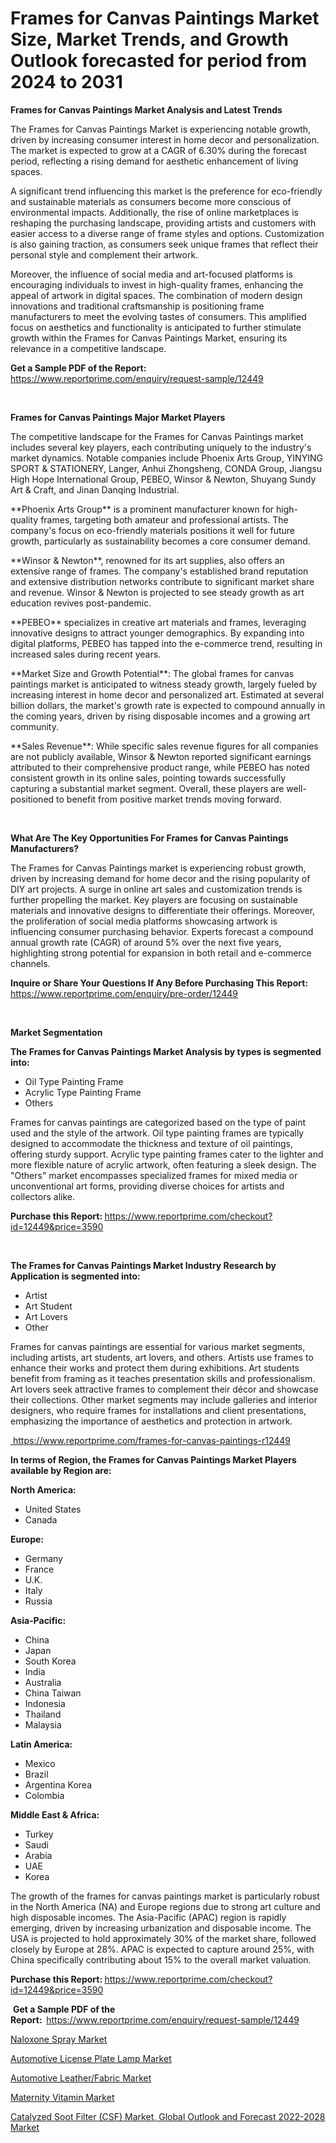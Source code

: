 <p><h1>Frames for Canvas Paintings Market Size, Market Trends, and Growth Outlook forecasted for period from 2024 to 2031</h1></p><p><strong>Frames for Canvas Paintings Market Analysis and Latest Trends</strong></p>
<p><p>The Frames for Canvas Paintings Market is experiencing notable growth, driven by increasing consumer interest in home decor and personalization. The market is expected to grow at a CAGR of 6.30% during the forecast period, reflecting a rising demand for aesthetic enhancement of living spaces. </p><p>A significant trend influencing this market is the preference for eco-friendly and sustainable materials as consumers become more conscious of environmental impacts. Additionally, the rise of online marketplaces is reshaping the purchasing landscape, providing artists and customers with easier access to a diverse range of frame styles and options. Customization is also gaining traction, as consumers seek unique frames that reflect their personal style and complement their artwork.</p><p>Moreover, the influence of social media and art-focused platforms is encouraging individuals to invest in high-quality frames, enhancing the appeal of artwork in digital spaces. The combination of modern design innovations and traditional craftsmanship is positioning frame manufacturers to meet the evolving tastes of consumers. This amplified focus on aesthetics and functionality is anticipated to further stimulate growth within the Frames for Canvas Paintings Market, ensuring its relevance in a competitive landscape.</p></p>
<p><strong>Get a Sample PDF of the Report:&nbsp;</strong> <a href="https://www.reportprime.com/enquiry/request-sample/12449">https://www.reportprime.com/enquiry/request-sample/12449</a></p>
<p>&nbsp;</p>
<p><strong>Frames for Canvas Paintings Major Market Players</strong></p>
<p><p>The competitive landscape for the Frames for Canvas Paintings market includes several key players, each contributing uniquely to the industry's market dynamics. Notable companies include Phoenix Arts Group, YINYING SPORT & STATIONERY, Langer, Anhui Zhongsheng, CONDA Group, Jiangsu High Hope International Group, PEBEO, Winsor & Newton, Shuyang Sundy Art & Craft, and Jinan Danqing Industrial.</p><p>**Phoenix Arts Group** is a prominent manufacturer known for high-quality frames, targeting both amateur and professional artists. The company's focus on eco-friendly materials positions it well for future growth, particularly as sustainability becomes a core consumer demand.</p><p>**Winsor & Newton**, renowned for its art supplies, also offers an extensive range of frames. The company's established brand reputation and extensive distribution networks contribute to significant market share and revenue. Winsor & Newton is projected to see steady growth as art education revives post-pandemic.</p><p>**PEBEO** specializes in creative art materials and frames, leveraging innovative designs to attract younger demographics. By expanding into digital platforms, PEBEO has tapped into the e-commerce trend, resulting in increased sales during recent years.</p><p>**Market Size and Growth Potential**: The global frames for canvas paintings market is anticipated to witness steady growth, largely fueled by increasing interest in home decor and personalized art. Estimated at several billion dollars, the market's growth rate is expected to compound annually in the coming years, driven by rising disposable incomes and a growing art community.</p><p>**Sales Revenue**: While specific sales revenue figures for all companies are not publicly available, Winsor & Newton reported significant earnings attributed to their comprehensive product range, while PEBEO has noted consistent growth in its online sales, pointing towards successfully capturing a substantial market segment. Overall, these players are well-positioned to benefit from positive market trends moving forward.</p></p>
<p>&nbsp;</p>
<p><strong>What Are The Key Opportunities For Frames for Canvas Paintings Manufacturers?</strong></p>
<p><p>The Frames for Canvas Paintings market is experiencing robust growth, driven by increasing demand for home decor and the rising popularity of DIY art projects. A surge in online art sales and customization trends is further propelling the market. Key players are focusing on sustainable materials and innovative designs to differentiate their offerings. Moreover, the proliferation of social media platforms showcasing artwork is influencing consumer purchasing behavior. Experts forecast a compound annual growth rate (CAGR) of around 5% over the next five years, highlighting strong potential for expansion in both retail and e-commerce channels.</p></p>
<p><strong>Inquire or Share Your Questions If Any Before Purchasing This Report:</strong> <a href="https://www.reportprime.com/enquiry/pre-order/12449">https://www.reportprime.com/enquiry/pre-order/12449</a></p>
<p>&nbsp;</p>
<p><strong>Market Segmentation</strong></p>
<p><strong>The Frames for Canvas Paintings Market Analysis by types is segmented into:</strong></p>
<p><ul><li>Oil Type Painting Frame</li><li>Acrylic Type Painting Frame</li><li>Others</li></ul></p>
<p><p>Frames for canvas paintings are categorized based on the type of paint used and the style of the artwork. Oil type painting frames are typically designed to accommodate the thickness and texture of oil paintings, offering sturdy support. Acrylic type painting frames cater to the lighter and more flexible nature of acrylic artwork, often featuring a sleek design. The "Others" market encompasses specialized frames for mixed media or unconventional art forms, providing diverse choices for artists and collectors alike.</p></p>
<p><strong>Purchase this Report:&nbsp;</strong><a href="https://www.reportprime.com/checkout?id=12449&price=3590">https://www.reportprime.com/checkout?id=12449&price=3590</a></p>
<p>&nbsp;</p>
<p><strong>The Frames for Canvas Paintings Market Industry Research by Application is segmented into:</strong></p>
<p><ul><li>Artist</li><li>Art Student</li><li>Art Lovers</li><li>Other</li></ul></p>
<p><p>Frames for canvas paintings are essential for various market segments, including artists, art students, art lovers, and others. Artists use frames to enhance their works and protect them during exhibitions. Art students benefit from framing as it teaches presentation skills and professionalism. Art lovers seek attractive frames to complement their décor and showcase their collections. Other market segments may include galleries and interior designers, who require frames for installations and client presentations, emphasizing the importance of aesthetics and protection in artwork.</p></p>
<p><a href="https://www.reportprime.com/frames-for-canvas-paintings-r12449">&nbsp;https://www.reportprime.com/frames-for-canvas-paintings-r12449</a></p>
<p><strong>In terms of Region, the Frames for Canvas Paintings Market Players available by Region are:</strong></p>
<p>
    <p> <strong> North America: </strong>
        <ul>
            <li>United States</li>
            <li>Canada</li>
        </ul>
        </p> 
    <p> <strong> Europe: </strong>
        <ul>
            <li>Germany</li>
            <li>France</li>
            <li>U.K.</li>
            <li>Italy</li>
            <li>Russia</li>
        </ul>
        </p> 
    <p> <strong> Asia-Pacific: </strong>
        <ul>
            <li>China</li>
            <li>Japan</li>
            <li>South Korea</li>
            <li>India</li>
            <li>Australia</li>
            <li>China Taiwan</li>
            <li>Indonesia</li>
            <li>Thailand</li>
            <li>Malaysia</li>
        </ul>
        </p> 
    <p> <strong> Latin America: </strong>
        <ul>
            <li>Mexico</li>
            <li>Brazil</li>
            <li>Argentina Korea</li>
            <li>Colombia</li>
        </ul>
        </p> 
    <p> <strong> Middle East & Africa: </strong>
        <ul>
            <li>Turkey</li>
            <li>Saudi</li>
            <li>Arabia</li>
            <li>UAE</li>
            <li>Korea</li>
        </ul>
    </p>
    </p>
<p><p>The growth of the frames for canvas paintings market is particularly robust in the North America (NA) and Europe regions due to strong art culture and high disposable incomes. The Asia-Pacific (APAC) region is rapidly emerging, driven by increasing urbanization and disposable income. The USA is projected to hold approximately 30% of the market share, followed closely by Europe at 28%. APAC is expected to capture around 25%, with China specifically contributing about 15% to the overall market valuation.</p></p>
<p><strong>Purchase this Report: </strong><a href="https://www.reportprime.com/checkout?id=12449&price=3590">https://www.reportprime.com/checkout?id=12449&price=3590</a></p>
<p>&nbsp;<strong>Get a Sample PDF of the Report:&nbsp;&nbsp;</strong><a href="https://www.reportprime.com/enquiry/request-sample/12449">https://www.reportprime.com/enquiry/request-sample/12449</a></p>
<p><strong></strong></p>
<p><p><a href="https://medium.com/@jariartemva9/naloxone-spray-market-insights-product-type-application-trends-and-regional-analysis-from-2024-6f23f588f43b">Naloxone Spray Market</a></p><p><a href="https://issuu.com/reportprime-2/docs/automotive-license-plate-lamp-marke_0a5d9ffed338f1">Automotive License Plate Lamp Market</a></p><p><a href="https://issuu.com/reportprime-2/docs/automotive-leatherfabric-market-siz_981718b307f6fa">Automotive Leather/Fabric Market</a></p><p><a href="https://medium.com/@chadlabadie2023/global-maternity-vitamin-market-trends-and-innovations-a-forward-looking-analysis-2024-2031-f7a14a05476d">Maternity Vitamin Market</a></p><p><a href="https://www.linkedin.com/pulse/catalyzed-soot-filter-csf-market-global-outlook-forecast-2022-2028-fpame?trackingId=NV3Ch56DQe%2Bj7fJu77jpZg%3D%3D">Catalyzed Soot Filter (CSF) Market, Global Outlook and Forecast 2022-2028 Market</a></p></p>